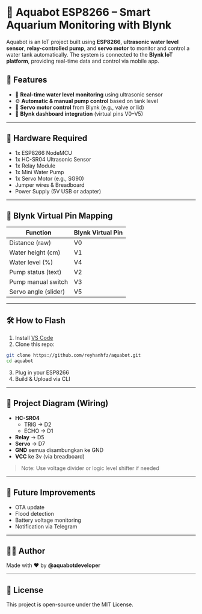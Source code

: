 # 🌊 Aquabot ESP8266 – Smart Aquarium Monitoring with Blynk

Aquabot is an IoT project built using **ESP8266**, **ultrasonic water level sensor**, **relay-controlled pump**, and **servo motor** to monitor and control a water tank automatically. The system is connected to the **Blynk IoT platform**, providing real-time data and control via mobile app.

## 🚀 Features

- 📡 **Real-time water level monitoring** using ultrasonic sensor
- ⚙️ **Automatic & manual pump control** based on tank level
- 🔄 **Servo motor control** from Blynk (e.g., valve or lid)
- 📲 **Blynk dashboard integration** (virtual pins V0–V5)


---

## 🧩 Hardware Required

- 1x ESP8266 NodeMCU
- 1x HC-SR04 Ultrasonic Sensor
- 1x Relay Module
- 1x Mini Water Pump
- 1x Servo Motor (e.g., SG90)
- Jumper wires & Breadboard
- Power Supply (5V USB or adapter)

---

## 📱 Blynk Virtual Pin Mapping

| Function             | Blynk Virtual Pin |
| -------------------- | ----------------- |
| Distance (raw)       | V0                |
| Water height (cm)    | V1                |
| Water level (%)      | V4                |
| Pump status (text)   | V2                |
| Pump manual switch   | V3                |
| Servo angle (slider) | V5                |

---



## 🛠️ How to Flash

1. Install [VS Code](https://code.visualstudio.com/) 
2. Clone this repo:

```bash
git clone https://github.com/reyhanhfz/aquabot.git
cd aquabot
```

3. Plug in your ESP8266
4. Build & Upload via CLI

---

## 🧠 Project Diagram (Wiring)

- **HC-SR04**
  - TRIG → D2
  - ECHO → D1
- **Relay** → D5
- **Servo** → D7
- **GND** semua disambungkan ke GND
- **VCC** ke 3v (via breadboard)

> Note: Use voltage divider or logic level shifter if needed

---

## 🧪 Future Improvements

- OTA update
- Flood detection
- Battery voltage monitoring
- Notification via Telegram

---

## 👨‍💻 Author

Made with ❤️ by **@aquabotdeveloper**

---

## 📄 License

This project is open-source under the MIT License.
